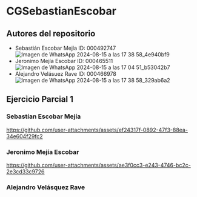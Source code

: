 # CGSebastianEscobar
## Autores del repositorio
  - Sebastián Escobar Mejía ID: 000492747
    ![Imagen de WhatsApp 2024-08-15 a las 17 38 58_4e940bf9](https://github.com/user-attachments/assets/48b43e76-8629-4532-a50e-2dd69e9e5158)
  - Jeronimo Mejía Escobar  ID: 000465511
    ![Imagen de WhatsApp 2024-08-15 a las 17 04 51_b53042b7](https://github.com/user-attachments/assets/215ffce9-4964-45cd-9198-005990afd0dd)
  - Alejandro Velásuez Rave  ID: 000466978
    ![Imagen de WhatsApp 2024-08-15 a las 17 38 58_329ab6a2](https://github.com/user-attachments/assets/993eb85e-9867-46ec-bfbe-849142c8d4ad)
## Ejercicio Parcial 1
### Sebastían Escobar Mejía
https://github.com/user-attachments/assets/ef24317f-0892-47f3-88ea-34e604f29fc2
### Jeronimo Mejía Escobar
https://github.com/user-attachments/assets/ae3f0cc3-e243-4746-bc2c-2e3cd33c9726
### Alejandro Velásquez Rave
